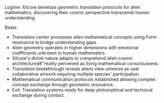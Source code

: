 ﻿---
series: 5
novella: 1
file: S5N1_CH04
type: chapter
pov: Xilcore
setting: Geometric translation center - mathematical communication
word_target_min: 1201
word_target_max: 2299
status: outline
---
Logline: Xilcore develops geometric translation protocols for alien mathematics, discovering their cosmic perspective transcends human understanding.

Beats:
- Translation center processes alien mathematical concepts using Form resonance to bridge understanding gaps.
- Alien geometry operates in higher dimensions with emotional coefficients unknown to human mathematics.
- Xilcore's divine nature adapts to comprehend alien cosmic architectureâ€”reality perceived as living mathematical consciousness.
- Translation breakthrough reveals aliens view universe as vast collaborative artwork requiring multiple species' participation.
- Mathematical communication protocols established allowing complex concept exchange through geometric resonance.
- Exit: Translation systems ready for deep philosophical and technical exchange during contact.